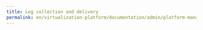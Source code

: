```yaml
---
title: Log collection and delivery
permalink: en/virtualization-platform/documentation/admin/platform-management/logging/delivery.html
---
```


